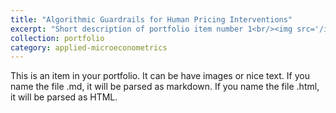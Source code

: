 ```yaml
---
title: "Algorithmic Guardrails for Human Pricing Interventions"
excerpt: "Short description of portfolio item number 1<br/><img src='/images/500x300.png'>"
collection: portfolio
category: applied-microeconometrics
---
```


This is an item in your portfolio. It can be have images or nice text. If you name the file .md, it will be parsed as markdown. If you name the file .html, it will be parsed as HTML. 
